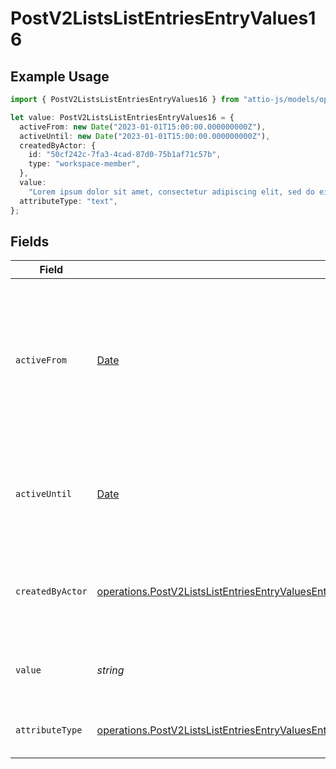 # PostV2ListsListEntriesEntryValues16

## Example Usage

```typescript
import { PostV2ListsListEntriesEntryValues16 } from "attio-js/models/operations";

let value: PostV2ListsListEntriesEntryValues16 = {
  activeFrom: new Date("2023-01-01T15:00:00.000000000Z"),
  activeUntil: new Date("2023-01-01T15:00:00.000000000Z"),
  createdByActor: {
    id: "50cf242c-7fa3-4cad-87d0-75b1af71c57b",
    type: "workspace-member",
  },
  value:
    "Lorem ipsum dolor sit amet, consectetur adipiscing elit, sed do eiusmod tempor incididunt ut labore et dolore magna aliqua.",
  attributeType: "text",
};
```

## Fields

| Field                                                                                                                                                                                                                                          | Type                                                                                                                                                                                                                                           | Required                                                                                                                                                                                                                                       | Description                                                                                                                                                                                                                                    | Example                                                                                                                                                                                                                                        |
| ---------------------------------------------------------------------------------------------------------------------------------------------------------------------------------------------------------------------------------------------- | ---------------------------------------------------------------------------------------------------------------------------------------------------------------------------------------------------------------------------------------------- | ---------------------------------------------------------------------------------------------------------------------------------------------------------------------------------------------------------------------------------------------- | ---------------------------------------------------------------------------------------------------------------------------------------------------------------------------------------------------------------------------------------------- | ---------------------------------------------------------------------------------------------------------------------------------------------------------------------------------------------------------------------------------------------- |
| `activeFrom`                                                                                                                                                                                                                                   | [Date](https://developer.mozilla.org/en-US/docs/Web/JavaScript/Reference/Global_Objects/Date)                                                                                                                                                  | :heavy_check_mark:                                                                                                                                                                                                                             | The point in time at which this value was made "active". `active_from` can be considered roughly analogous to `created_at`.                                                                                                                    | 2023-01-01T15:00:00.000000000Z                                                                                                                                                                                                                 |
| `activeUntil`                                                                                                                                                                                                                                  | [Date](https://developer.mozilla.org/en-US/docs/Web/JavaScript/Reference/Global_Objects/Date)                                                                                                                                                  | :heavy_check_mark:                                                                                                                                                                                                                             | The point in time at which this value was deactivated. If `null`, the value is active.                                                                                                                                                         | 2023-01-01T15:00:00.000000000Z                                                                                                                                                                                                                 |
| `createdByActor`                                                                                                                                                                                                                               | [operations.PostV2ListsListEntriesEntryValuesEntriesResponse200ApplicationJSONResponseBodyData16CreatedByActor](../../models/operations/postv2listslistentriesentryvaluesentriesresponse200applicationjsonresponsebodydata16createdbyactor.md) | :heavy_check_mark:                                                                                                                                                                                                                             | The actor that created this value.                                                                                                                                                                                                             | {<br/>"type": "workspace-member",<br/>"id": "50cf242c-7fa3-4cad-87d0-75b1af71c57b"<br/>}                                                                                                                                                       |
| `value`                                                                                                                                                                                                                                        | *string*                                                                                                                                                                                                                                       | :heavy_check_mark:                                                                                                                                                                                                                             | A raw text field. Values are limited to 10MB.                                                                                                                                                                                                  | Lorem ipsum dolor sit amet, consectetur adipiscing elit, sed do eiusmod tempor incididunt ut labore et dolore magna aliqua.                                                                                                                    |
| `attributeType`                                                                                                                                                                                                                                | [operations.PostV2ListsListEntriesEntryValuesEntriesResponse200ApplicationJSONResponseBodyData16AttributeType](../../models/operations/postv2listslistentriesentryvaluesentriesresponse200applicationjsonresponsebodydata16attributetype.md)   | :heavy_check_mark:                                                                                                                                                                                                                             | The attribute type of the value.                                                                                                                                                                                                               | text                                                                                                                                                                                                                                           |